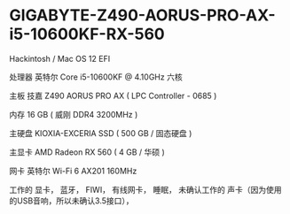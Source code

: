 # GIGABYTE-Z490-AORUS-PRO-AX-i5-10600KF-RX-560
Hackintosh / Mac OS 12 EFI
	


处理器	英特尔 Core i5-10600KF @ 4.10GHz 六核

主板	技嘉 Z490 AORUS PRO AX ( LPC Controller - 0685 )

内存	16 GB ( 威刚 DDR4 3200MHz )

主硬盘	 KIOXIA-EXCERIA SSD ( 500 GB / 固态硬盘 )

主显卡	AMD Radeon RX 560 ( 4 GB / 华硕 )

网卡	英特尔 Wi-Fi 6 AX201 160MHz


工作的
显卡，
蓝牙，
FIWI，
有线网卡，
睡眠，
未确认工作的
声卡（因为使用的USB音响，所以未确认3.5接口），
